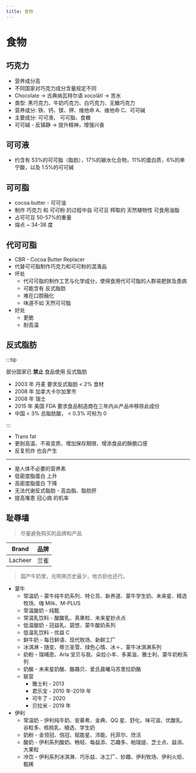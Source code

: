 ```yaml
---
title: 食物
---
```


# 食物

## 巧克力

- 营养成分高
- 不同国家对巧克力成分含量规定不同
- Chocolate -> 古典纳瓦特尔语 xocolātl -> 苦水
- 类型: 黑巧克力、牛奶巧克力、白巧克力、无糖巧克力
- 营养成分: 铁、钙、镁、钾、维他命 A、维他命 C、可可碱
- 主要成分: 可可液、 可可脂、食糖
- 可可碱 - 反镇静 -> 提升精神，增强兴奋

## 可可液

- 约含有 53%的可可脂（脂肪），17%的碳水化合物，11%的蛋白质，6%的单宁酸，以及 1.5%的可可碱

## 可可脂

- cocoa butter - 可可油
- 制作 巧克力 和 可可粉 的过程中自 可可豆 榨取的 天然植物性 可食用油脂
- 占可可豆 50-57%的重量
- 熔点 ~ 34-38 度

## 代可可脂

- CBR - Cocoa Butter Replacer
- 代替可可脂制作巧克力和可可粉的混淆品
- 坏处
  - 代可可脂的制作工艺与化学成分，使得食用代可可脂的人群易肥胖及患病
  - 可能含有 反式脂肪
  - 难在口腔融化
  - 味道不如 天然可可脂
- 好处
  - 更脆
  - 耐高温

## 反式脂肪

:::tip

部分国家已 **禁止** 食品使用 反式脂肪

- 2003 年 丹麦 要求反式脂肪 < 2% 食材
- 2008 年 加拿大卡尔加里市
- 2008 年 瑞士
- 2015 年 美国 FDA 要求食品制造商在三年内从产品中移除此成份
- 中国 < 3% 总脂肪酸， < 0.3% 可标为 0

:::

- Trans fat
- 更耐高温、不易变质、增加保存期限、增添食品的酥脆口感
- 反复煎炸 也会产生

---

- 是人体不必要的营养素
- 低密度脂蛋白 上升
- 高密度脂蛋白 下降
- 无法代谢反式脂肪 - 高血脂、脂肪肝
- 提高罹患 冠心病 的机率

## 耻辱墙

> 尽量避免购买的品牌和产品

| Brand   | 品牌 |
| ------- | ---- |
| Lacheer | 兰雀 |

> 国产牛奶里，光明黑历史最少，地方奶也还行。

- 蒙牛
  - 常温奶 - 蒙牛纯牛奶系列、特仑苏、新养道、蒙牛学生奶、未来星、精选牧场、嗨 Milk、M-PLUS
  - 常温酸奶 - 纯甄
  - 常温乳饮料 - 酸酸乳、真果粒、未来星妙点点
  - 低温酸奶 - 冠益乳、碧悠、蒙牛酸奶系列
  - 低温乳饮料 - 优益 C
  - 鲜牛奶 - 每日鲜语、现代牧场、新鲜工厂
  - 冰淇淋 - 随变、蒂兰圣雪、绿色心情、冰＋、蒙牛冰淇淋系列
  - 奶粉 - 瑞哺恩、Arla 宝贝与我、朵拉小羊、多美滋、雅士利、蒙牛奶粉系列
  - 奶酪 - 未来星奶酪、酪趣贝、爱氏晨曦马苏里拉奶酪
  - 联营
    - 雅士利 - 2013
    - 君乐宝 - 2010 年-2019 年
    - 可牛了 - 2020
    - 贝拉米 - 2019 年
- 伊利
  - 常温奶 - 伊利纯牛奶、安慕希、金典、QQ 星、舒化、味可滋、优酸乳、谷粒多、核桃乳、植选、学生奶
  - 奶粉 - 金领冠、倍冠、赋能星、沛能、托菲尔、欣活
  - 酸奶 - 伊利系列酸奶、畅轻、每益添、芯趣多、帕瑞缇、芝士点、益消、大果粒
  - 冷饮 - 伊利系列冰淇淋、巧乐兹、冰工厂、妙趣、伊利牧场、伊利火炬、甄稀

